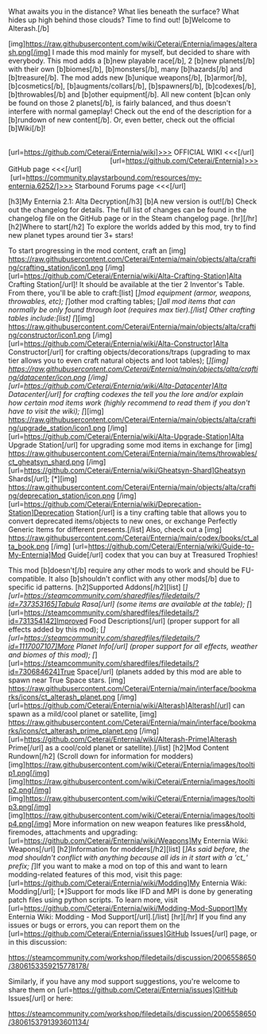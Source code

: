 What awaits you in the distance? What lies beneath the surface? What hides up high behind those clouds? Time to find out! [b]Welcome to Alterash.[/b]

[img]https://raw.githubusercontent.com/wiki/Ceterai/Enternia/images/alterash.png[/img]
I made this mod mainly for myself, but decided to share with everybody.
This mod adds a [b]new playable race[/b], 2 [b]new planets[/b] with their own [b]biomes[/b], [b]monsters[/b], many [b]hazards[/b] and [b]treasure[/b]. The mod adds new [b]unique weapons[/b], [b]armor[/b], [b]cosmetics[/b], [b]augments/collars[/b], [b]spawners[/b], [b]codexes[/b], [b]throwables[/b] and [b]other equipment[/b].
All new content [b]can only be found on those 2 planets[/b], is fairly balanced, and thus doesn't interfere with normal gameplay!
Check out the end of the description for a [b]rundown of new content[/b]. Or, even better, check out the official [b]Wiki[/b]!

                                                    [url=https://github.com/Ceterai/Enternia/wiki]>>> OFFICIAL WIKI <<<[/url]
                                                      [url=https://github.com/Ceterai/Enternia]>>> GitHub page <<<[/url]
                                             [url=https://community.playstarbound.com/resources/my-enternia.6252/]>>> Starbound Forums page <<<[/url]

[h3]My Enternia 2.1: Alta Decryption[/h3]
[b]A new version is out![/b] Check out the changelog for details.
The full list of changes can be found in the changelog file on the GitHub page or in the Steam changelog page.
[hr][/hr]
[h2]Where to start[/h2]
To explore the worlds added by this mod, try to find new planet types around tier 3+ stars!

To start progressing in the mod content, craft an [img] https://raw.githubusercontent.com/Ceterai/Enternia/main/objects/alta/crafting/crafting_station/icon1.png [/img] [url=https://github.com/Ceterai/Enternia/wiki/Alta-Crafting-Station]Alta Crafting Station[/url]! It should be available at the tier 2 Inventor's Table.
From there, you'll be able to craft:[list]
[*]mod equipment (armor, weapons, throwables, etc);
[*]other mod crafting tables;
[*]all mod items that can normally be only found through loot (requires max tier).[/list]
Other crafting tables include:[list]
[*][img] https://raw.githubusercontent.com/Ceterai/Enternia/main/objects/alta/crafting/constructor/icon1.png [/img] [url=https://github.com/Ceterai/Enternia/wiki/Alta-Constructor]Alta Constructor[/url] for crafting objects/decorations/traps (upgrading to max tier allows you to even craft natural objects and loot tables);
[*][img] https://raw.githubusercontent.com/Ceterai/Enternia/main/objects/alta/crafting/datacenter/icon.png [/img] [url=https://github.com/Ceterai/Enternia/wiki/Alta-Datacenter]Alta Datacenter[/url] for crafting codexes the tell you the lore and/or explain how certain mod items work (highly recommend to read them if you don't have to visit the wiki);
[*][img] https://raw.githubusercontent.com/Ceterai/Enternia/main/objects/alta/crafting/upgrade_station/icon1.png [/img] [url=https://github.com/Ceterai/Enternia/wiki/Alta-Upgrade-Station]Alta Upgrade Station[/url] for upgrading some mod items in exchange for [img] https://raw.githubusercontent.com/Ceterai/Enternia/main/items/throwables/ct_gheatsyn_shard.png [/img][url=https://github.com/Ceterai/Enternia/wiki/Gheatsyn-Shard]Gheatsyn Shards[/url];
[*][img] https://raw.githubusercontent.com/Ceterai/Enternia/main/objects/alta/crafting/deprecation_station/icon.png [/img] [url=https://github.com/Ceterai/Enternia/wiki/Deprecation-Station]Deprecation Station[/url] is a tiny crafting table that allows you to convert deprecated items/objects to new ones, or exchange Perfectly Generic Items for different presents.[/list]
Also, check out a [img] https://raw.githubusercontent.com/Ceterai/Enternia/main/codex/books/ct_alta_book.png [/img] [url=https://github.com/Ceterai/Enternia/wiki/Guide-to-My-Enternia]Mod Guide[/url] codex that you can buy at Treasured Trophies!

This mod [b]doesn't[/b] require any other mods to work and should be FU-compatible. It also [b]shouldn't conflict with any other mods[/b] due to specific id patterns.
[h2]Supported Addons[/h2][list]
[*][url=https://steamcommunity.com/sharedfiles/filedetails/?id=737353165]Tabula Rasa[/url] (some items are available at the table);
[*][url=https://steamcommunity.com/sharedfiles/filedetails/?id=731354142]Improved Food Descriptions[/url] (proper support for all effects added by this mod);
[*][url=https://steamcommunity.com/sharedfiles/filedetails/?id=1117007107]More Planet Info[/url] (proper support for all effects, weather and biomes of this mod);
[*][url=https://steamcommunity.com/sharedfiles/filedetails/?id=730684624]True Space[/url] (planets added by this mod are able to spawn near True Space stars. [img] https://raw.githubusercontent.com/Ceterai/Enternia/main/interface/bookmarks/icons/ct_alterash_planet.png [/img] [url=https://github.com/Ceterai/Enternia/wiki/Alterash]Alterash[/url] can spawn as a mild/cool planet or satellite, [img] https://raw.githubusercontent.com/Ceterai/Enternia/main/interface/bookmarks/icons/ct_alterash_prime_planet.png [/img] [url=https://github.com/Ceterai/Enternia/wiki/Alterash-Prime]Alterash Prime[/url] as a cool/cold planet or satellite).[/list]
[h2]Mod Content Rundown[/h2]
(Scroll down for information for modders)
[img]https://raw.githubusercontent.com/wiki/Ceterai/Enternia/images/tooltip1.png[/img]
[img]https://raw.githubusercontent.com/wiki/Ceterai/Enternia/images/tooltip2.png[/img]
[img]https://raw.githubusercontent.com/wiki/Ceterai/Enternia/images/tooltip3.png[/img]
[img]https://raw.githubusercontent.com/wiki/Ceterai/Enternia/images/tooltip4.png[/img]
More information on new weapon features like press&hold, firemodes, attachments and upgrading: [url=https://github.com/Ceterai/Enternia/wiki/Weapons]My Enternia Wiki: Weapons[/url]
[h2]Information for modders[/h2][list]
[*]As said before, the mod shouldn't conflict with anything because all ids in it start with a 'ct_' prefix;
[*]If you want to make a mod on top of this and want to learn modding-related features of this mod, visit this page: [url=https://github.com/Ceterai/Enternia/wiki/Modding]My Enternia Wiki: Modding[/url];
[*]Support for mods like IFD and MPI is done by generating patch files using python scripts. To learn more, visit [url=https://github.com/Ceterai/Enternia/wiki/Modding-Mod-Support]My Enternia Wiki: Modding - Mod Support[/url].[/list]
[hr][/hr]
If you find any issues or bugs or errors, you can report them on the [url=https://github.com/Ceterai/Enternia/issues]GitHub Issues[/url] page, or in this discussion:

https://steamcommunity.com/workshop/filedetails/discussion/2006558650/3806153359215778178/

Similarly, if you have any mod support suggestions, you're welcome to share them on [url=https://github.com/Ceterai/Enternia/issues]GitHub Issues[/url] or here:

https://steamcommunity.com/workshop/filedetails/discussion/2006558650/3806153791393601134/

